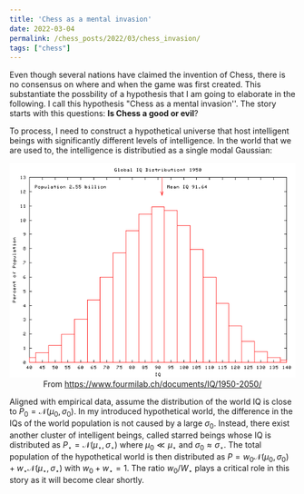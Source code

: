 ```yaml
---
title: 'Chess as a mental invasion'
date: 2022-03-04
permalink: /chess_posts/2022/03/chess_invasion/
tags: ["chess"]
---
```


<!-- Add a single line of comment to prevent the blog post post index page from including the following text. -->


Even though several nations have claimed the invention of Chess, there is no consensus on where and when the game was first created. This substantiate the possbility of a hypothesis that I am going to elaborate in the following. I call this hypothesis "Chess as a mental invasion''. The story starts with this questions: __Is Chess a good or evil__?

To process, I need to construct a hypothetical universe that host intelligent beings with significantly different levels of intelligence. In the world that we are used to, the intelligence is distributied as a single modal Gaussian:


<p align="center">
  <img src="/assets/images/animated_global_iq_histogram.gif" alt="drawing" width="600"/>
From <a href="https://www.fourmilab.ch/documents/IQ/1950-2050/">https://www.fourmilab.ch/documents/IQ/1950-2050/</a>
</p>

Aligned with empirical data, assume the distribution of the world IQ is close to $P_0=\mathcal{N}(\mu_0, \sigma_0)$. In my introduced hypothetical world, the difference in the IQs of the world population is not caused by a large $\sigma_0$. Instead, there exist another cluster of intelligent beings, called starred beings whose IQ is distributed as $P_\star=\mathcal{N}(\mu_\star, \sigma_\star)$ where $\mu_0\ll \mu_\star$ and $\sigma_0 \approx \sigma_\star$. The total population of the hypothetical world is then distributed as $P = w_0 \mathcal{N}(\mu_0, \sigma_0) + w_\star \mathcal{N}(\mu_\star, \sigma_\star)$ with $w_0 + w_\star=1$. The ratio $w_0/W_\star$ plays a critical role in this story as it will become clear shortly.







<!-- where $\mu_0 \leq \mu_*$ and  $\mu_0 \approx \mu_*$ -->
